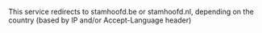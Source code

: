 This service redirects to stamhoofd.be or stamhoofd.nl, depending on the country (based by IP and/or Accept-Language header)